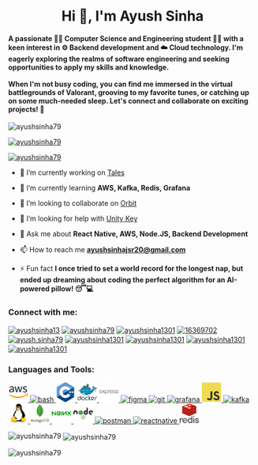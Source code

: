 <h1 align="center">Hi 👋, I'm Ayush Sinha</h1>
<h4 align="justified"> A passionate 🧑‍💻 Computer Science and Engineering student 🧑‍🎓 with a keen interest in ⚙️ Backend development and ☁️ Cloud technology. I'm eagerly exploring the realms of software engineering and seeking opportunities to apply my skills and knowledge. </br></br> When I'm not busy coding, you can find me immersed in the virtual battlegrounds of Valorant, grooving to my favorite tunes, or catching up on some much-needed sleep. Let's connect and collaborate on exciting projects! 🚀</h3>

<p align="left"> <img src="https://komarev.com/ghpvc/?username=ayushsinha-13&label=Profile%20views&color=0e75b6&style=flat" alt="ayushsinha79" /> </p>

<p align="left"> <a href="https://github.com/ryo-ma/github-profile-trophy"><img src="https://github-profile-trophy.vercel.app/?username=ayushsinha79" alt="ayushsinha79" /></a> </p>

<p align="left"> <a href="https://twitter.com/ayushsinha79" target="blank"><img src="https://img.shields.io/twitter/follow/ayushsinha79?logo=twitter&style=for-the-badge" alt="ayushsinha79" /></a> </p>

- 🔭 I’m currently working on [Tales](https://github.com/ayushsinha79/Tales)

- 🌱 I’m currently learning **AWS, Kafka, Redis, Grafana**

- 👯 I’m looking to collaborate on [Orbit](https://github.com/ayushsinha79/Orbit)

- 🤝 I’m looking for help with [Unity Key](https://github.com/ayushsinha79/Unity-Key)

- 💬 Ask me about **React Native, AWS, Node.JS, Backend Development**

- 📫 How to reach me **ayushsinhajsr20@gmail.com**

- ⚡ Fun fact **I once tried to set a world record for the longest nap, but ended up dreaming about coding the perfect algorithm for an AI-powered pillow! 😴💻**

<h3 align="left">Connect with me:</h3>
<p align="left">
<a href="https://dev.to/ayushsinha13" target="blank"><img align="center" src="https://raw.githubusercontent.com/rahuldkjain/github-profile-readme-generator/master/src/images/icons/Social/devto.svg" alt="ayushsinha13" height="30" width="40" /></a>
<a href="https://twitter.com/ayushsinha79" target="blank"><img align="center" src="https://raw.githubusercontent.com/rahuldkjain/github-profile-readme-generator/master/src/images/icons/Social/twitter.svg" alt="ayushsinha79" height="30" width="40" /></a>
<a href="https://linkedin.com/in/ayushsinha1301" target="blank"><img align="center" src="https://raw.githubusercontent.com/rahuldkjain/github-profile-readme-generator/master/src/images/icons/Social/linked-in-alt.svg" alt="ayushsinha1301" height="30" width="40" /></a>
<a href="https://stackoverflow.com/users/16369702" target="blank"><img align="center" src="https://raw.githubusercontent.com/rahuldkjain/github-profile-readme-generator/master/src/images/icons/Social/stack-overflow.svg" alt="16369702" height="30" width="40" /></a>
<a href="https://instagram.com/ayush.sinha79" target="blank"><img align="center" src="https://raw.githubusercontent.com/rahuldkjain/github-profile-readme-generator/master/src/images/icons/Social/instagram.svg" alt="ayush.sinha79" height="30" width="40" /></a>
<a href="https://hashnode.com/ayushsinha1301" target="blank"><img align="center" src="https://raw.githubusercontent.com/rahuldkjain/github-profile-readme-generator/master/src/images/icons/Social/hashnode.svg" alt="ayushsinha1301" height="30" width="40" /></a>
<a href="https://www.codechef.com/users/ayushsinha1301" target="blank"><img align="center" src="https://cdn.jsdelivr.net/npm/simple-icons@3.1.0/icons/codechef.svg" alt="ayushsinha1301" height="30" width="40" /></a>
<a href="https://codeforces.com/profile/ayushsinha1301" target="blank"><img align="center" src="https://raw.githubusercontent.com/rahuldkjain/github-profile-readme-generator/master/src/images/icons/Social/codeforces.svg" alt="ayushsinha1301" height="30" width="40" /></a>
<a href="https://www.leetcode.com/ayushsinha1301" target="blank"><img align="center" src="https://raw.githubusercontent.com/rahuldkjain/github-profile-readme-generator/master/src/images/icons/Social/leet-code.svg" alt="ayushsinha1301" height="30" width="40" /></a>
</p>

<h3 align="left">Languages and Tools:</h3>
<p align="left"> <a href="https://aws.amazon.com" target="_blank" rel="noreferrer"> <img src="https://raw.githubusercontent.com/devicons/devicon/master/icons/amazonwebservices/amazonwebservices-original-wordmark.svg" alt="aws" width="40" height="40"/> </a> <a href="https://www.gnu.org/software/bash/" target="_blank" rel="noreferrer"> <img src="https://www.vectorlogo.zone/logos/gnu_bash/gnu_bash-icon.svg" alt="bash" width="40" height="40"/> </a> <a href="https://www.w3schools.com/cpp/" target="_blank" rel="noreferrer"> <img src="https://raw.githubusercontent.com/devicons/devicon/master/icons/cplusplus/cplusplus-original.svg" alt="cplusplus" width="40" height="40"/> </a> <a href="https://www.docker.com/" target="_blank" rel="noreferrer"> <img src="https://raw.githubusercontent.com/devicons/devicon/master/icons/docker/docker-original-wordmark.svg" alt="docker" width="40" height="40"/> </a> <a href="https://expressjs.com" target="_blank" rel="noreferrer"> <img src="https://raw.githubusercontent.com/devicons/devicon/master/icons/express/express-original-wordmark.svg" alt="express" width="40" height="40"/> </a> <a href="https://www.figma.com/" target="_blank" rel="noreferrer"> <img src="https://www.vectorlogo.zone/logos/figma/figma-icon.svg" alt="figma" width="40" height="40"/> </a> <a href="https://git-scm.com/" target="_blank" rel="noreferrer"> <img src="https://www.vectorlogo.zone/logos/git-scm/git-scm-icon.svg" alt="git" width="40" height="40"/> </a> <a href="https://grafana.com" target="_blank" rel="noreferrer"> <img src="https://www.vectorlogo.zone/logos/grafana/grafana-icon.svg" alt="grafana" width="40" height="40"/> </a> <a href="https://developer.mozilla.org/en-US/docs/Web/JavaScript" target="_blank" rel="noreferrer"> <img src="https://raw.githubusercontent.com/devicons/devicon/master/icons/javascript/javascript-original.svg" alt="javascript" width="40" height="40"/> </a> <a href="https://kafka.apache.org/" target="_blank" rel="noreferrer"> <img src="https://www.vectorlogo.zone/logos/apache_kafka/apache_kafka-icon.svg" alt="kafka" width="40" height="40"/> </a> <a href="https://www.linux.org/" target="_blank" rel="noreferrer"> <img src="https://raw.githubusercontent.com/devicons/devicon/master/icons/linux/linux-original.svg" alt="linux" width="40" height="40"/> </a> <a href="https://www.mongodb.com/" target="_blank" rel="noreferrer"> <img src="https://raw.githubusercontent.com/devicons/devicon/master/icons/mongodb/mongodb-original-wordmark.svg" alt="mongodb" width="40" height="40"/> </a> <a href="https://www.nginx.com" target="_blank" rel="noreferrer"> <img src="https://raw.githubusercontent.com/devicons/devicon/master/icons/nginx/nginx-original.svg" alt="nginx" width="40" height="40"/> </a> <a href="https://nodejs.org" target="_blank" rel="noreferrer"> <img src="https://raw.githubusercontent.com/devicons/devicon/master/icons/nodejs/nodejs-original-wordmark.svg" alt="nodejs" width="40" height="40"/> </a> <a href="https://postman.com" target="_blank" rel="noreferrer"> <img src="https://www.vectorlogo.zone/logos/getpostman/getpostman-icon.svg" alt="postman" width="40" height="40"/> </a> <a href="https://reactnative.dev/" target="_blank" rel="noreferrer"> <img src="https://reactnative.dev/img/header_logo.svg" alt="reactnative" width="40" height="40"/> </a> <a href="https://redis.io" target="_blank" rel="noreferrer"> <img src="https://raw.githubusercontent.com/devicons/devicon/master/icons/redis/redis-original-wordmark.svg" alt="redis" width="40" height="40"/> </a> </p>

<p><img align="left" src="https://github-readme-stats.vercel.app/api/top-langs?username=ayushsinha79&show_icons=true&locale=en&layout=compact" alt="ayushsinha79" /></p>

<p>&nbsp;<img align="center" src="https://github-readme-stats.vercel.app/api?username=ayushsinha79&show_icons=true&locale=en" alt="ayushsinha79" /></p>

<p><img align="center" src="https://github-readme-streak-stats.herokuapp.com/?user=ayushsinha79&" alt="ayushsinha79" /></p>
